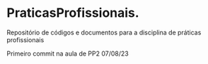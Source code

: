 # PraticasProfissionais.
Repositório de códigos e documentos para a disciplina de práticas profissionais 

Primeiro commit na aula de PP2 07/08/23
